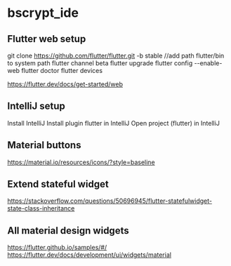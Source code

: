 # bscrypt_ide

## Flutter web setup

git clone https://github.com/flutter/flutter.git -b stable
//add path flutter/bin to system path
flutter channel beta
flutter upgrade
flutter config --enable-web
flutter doctor
flutter devices

https://flutter.dev/docs/get-started/web

## IntelliJ setup
Install IntelliJ
Install plugin flutter in IntelliJ
Open project (flutter) in IntelliJ

## Material buttons
https://material.io/resources/icons/?style=baseline

## Extend stateful widget
https://stackoverflow.com/questions/50696945/flutter-statefulwidget-state-class-inheritance

## All material design widgets
https://flutter.github.io/samples/#/
https://flutter.dev/docs/development/ui/widgets/material